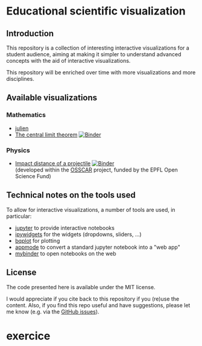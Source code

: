 # Educational scientific visualization

## Introduction

This repository is a collection of interesting interactive visualizations
for a student audience, aiming at making it simpler to understand advanced
concepts with the aid of interactive visualizations.

This repository will be enriched over time with more visualizations and more disciplines.

## Available visualizations
### Mathematics
- [julien](https://hub.mybinder.org/user/juliengodet2012-exercice-6g8q3o8k/notebooks/Central%20limit%20theorem.ipynb)
- [The central limit theorem](https://mybinder.org/v2/gh/giovannipizzi/educational-scientific-visualizations/master?urlpath=%2Fapps%2Fcentral-limit-theorem%2FCentral%20limit%20theorem.ipynb) [![Binder](https://mybinder.org/badge.svg)](https://mybinder.org/v2/gh/giovannipizzi/educational-scientific-visualizations/master?urlpath=%2Fapps%2Fcentral-limit-theorem%2FCentral%20limit%20theorem.ipynb)

### Physics

- [Impact distance of a projectile](https://mybinder.org/v2/gh/osscar-org/widget-code-input/master?urlpath=apps/demos/projectile-inline.ipynb) [![Binder](https://mybinder.org/badge.svg)](https://mybinder.org/v2/gh/osscar-org/widget-code-input/master?urlpath=apps/demos/projectile-inline.ipynb) <br> (developed within the [OSSCAR](http://www.osscar.org) project, funded by the EPFL Open Science Fund)


## Technical notes on the tools used
To allow for interactive visualizations, a number of tools are used, in particular:

- [jupyter](http://jupyter.org) to provide interactive notebooks
- [ipywidgets](https://ipywidgets.readthedocs.io/en/stable/) for the widgets (dropdowns, sliders, ...)
- [bqplot](https://github.com/bloomberg/bqplot) for plotting
- [appmode](https://github.com/oschuett/appmode/) to convert a standard jupyter notebook into a "web app"
- [mybinder](https://mybinder.org) to open notebooks on the web

## License
The code presented here is available under the MIT license.

I would appreciate if you cite back to this repository if you (re)use the content. Also, if you find this repo useful and have suggestions, please let me know (e.g. via the [GitHub issues](https://github.com/giovannipizzi/educational-scientific-visualizations/issues)).
# exercice

